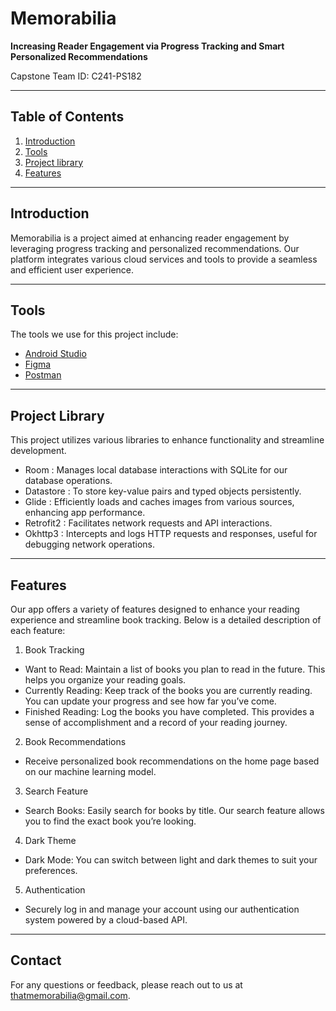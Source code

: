 # Memorabilia
**Increasing Reader Engagement via Progress Tracking and Smart Personalized Recommendations**

Capstone Team ID: C241-PS182

---

## Table of Contents
1. [Introduction](#introduction)
2. [Tools](#tools)
3. [Project library](#project-library)
4. [Features](#features)

---

## Introduction
Memorabilia is a project aimed at enhancing reader engagement by leveraging progress tracking and personalized recommendations. Our platform integrates various cloud services and tools to provide a seamless and efficient user experience.

---

## Tools
The tools we use for this project include:

- [Android Studio](https://developer.android.com/studio)
- [Figma](https://www.figma.com)
- [Postman](https://www.postman.com)

---

## Project Library
This project utilizes various libraries to enhance functionality and streamline development.

- Room : Manages local database interactions with SQLite for our database operations.
- Datastore : To store key-value pairs and typed objects persistently.
- Glide : Efficiently loads and caches images from various sources, enhancing app performance.
- Retrofit2 : Facilitates network requests and API interactions.
- Okhttp3 : Intercepts and logs HTTP requests and responses, useful for debugging network operations.

---

## Features
Our app offers a variety of features designed to enhance your reading experience and streamline book tracking. Below is a detailed description of each feature:

1. Book Tracking
- Want to Read: Maintain a list of books you plan to read in the future. This helps you organize your reading goals.
- Currently Reading: Keep track of the books you are currently reading. You can update your progress and see how far you’ve come.
- Finished Reading: Log the books you have completed. This provides a sense of accomplishment and a record of your reading 
journey.

2. Book Recommendations
- Receive personalized book recommendations on the home page based on our machine learning model.

3. Search Feature
- Search Books: Easily search for books by title. Our search feature allows you to find the exact book you’re looking.

4. Dark Theme
- Dark Mode: You can switch between light and dark themes to suit your preferences.

5. Authentication
- Securely log in and manage your account using our authentication system powered by a cloud-based API. 

---

## Contact
For any questions or feedback, please reach out to us at [thatmemorabilia@gmail.com](mailto:thatmemorabilia@gmail.com).
